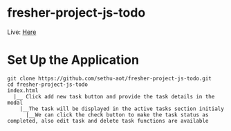 # fresher-project-js-todo

Live: [Here](https://sethu-aot.github.io/fresher-project-js-todo/)


# Set Up the Application
    git clone https://github.com/sethu-aot/fresher-project-js-todo.git
    cd fresher-project-js-todo
    index.html
      |__ Click add new task button and provide the task details in the modal
        |__The task will be displayed in the active tasks section initialy
          |__We can click the check button to make the task status as completed, also edit task and delete task functions are available
                                
